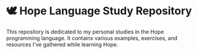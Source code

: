 # 🕊 Hope Language Study Repository

This repository is dedicated to my personal studies in the Hope programming language. It contains various examples, exercises, and resources I've gathered while learning Hope.
